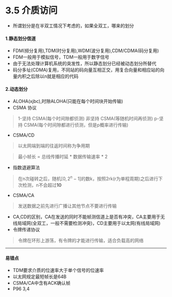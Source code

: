 # 3.5 介质访问

* 所谓划分是在半双工情况下考虑的，如果全双工，哪来的划分

#### 1.静态划分信道

* FDM(频分复用),TDM(时分复用),WDM(波分复用),CDM/CDMA(码分复用)
* FDM一般用于模拟信号，TDM一般用于数字信号
* 由于无法处理计算机系统的突发性，所以静态划分已经被动态划分所替代
* 码分多址(CDMA)复用，不同站的码向量互相正交，用复合向量和相应站的向量内积之后除以n就是相应的代码

#### 2.动态划分

* ALOHA(xjbc),时隙ALOHA(只能在每个时间块开始传输)
* CSMA 协议

> 1-坚持 CSMA(每个时间隙都侦测) 非坚持 CSMA(等随机时间再侦测) p-坚持 CSMA(每个时间隙都进行侦测，但是p概率进行传输)

* CSMA/CD

> 以太网端到端的往返时间称为争用期

> 最小帧长 = 总线传播时延 * 数据传输速率 * 2 

* 指数退避算法

> 在n次碰转之后，随机$[0,2^{n}-1]$的数k，按照2rk(r为单程周期)之后进行下次检测，n不会超过**10**

* CSMA/CA

> 发送数据之前先进行广播让其他节点不要进行传输

* CA,CD的区别，CA在发送的同时不能帧测信道上是否有冲突，CA主要用于无线局域网(全双工，一般不需要检测冲突)，CD主要用于以太网(有线局域网)
* 令牌传递协议

> 令牌在环形上游荡，有令牌的才能进行传输，适合负载高的网络





***

#### 易错点

* TDM要求介质的位速率大于单个信号的位速率
* 以太网规定最短帧长是64B
* CSMA/CA中含有ACK确认帧
* P96 3,4